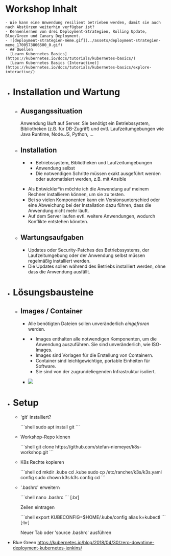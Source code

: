 # Workshop Inhalt
	- Wie kann eine Anwendung resilient betrieben werden, damit sie auch nach Abstürzen weiterhin verfügbar ist?
	- Kennenlernen von drei Deployment-Strategien, Rolling Update, Blue/Green und Canary Deployment.
	- ![deployment-strategien-meme.gif](../assets/deployment-strategien-meme_1700573806500_0.gif)
	- ## Quellen
	  [Learn Kubernetes Basics](https://kubernetes.io/docs/tutorials/kubernetes-basics/)
	  [Learn Kubernetes Basics (Interactive)](https://kubernetes.io/docs/tutorials/kubernetes-basics/explore-interactive/)
- # Installation und Wartung
	- ## Ausgangssituation
	  Anwendung läuft auf Server. Sie benötigt ein Betriebssystem, Bibliotheken (z.B. für DB-Zugriff)
	  und evtl. Laufzeitumgebungen wie Java Runtime, Node.JS, Python, ...
	- ## Installation
		- <p style="text-align: left"><ul><li>Betriebssystem, Bibliotheken und Laufzeitumgebungen</li>
		  <li>Anwendung selbst</li>
		  <li>Die notwendigen Schritte müssen exakt ausgeführt werden oder automatisiert werden, z.B. mit Ansible</li>
		  </ul></p>
		- Als Entwickler*in möchte ich die Anwendung auf meinem Rechner installieren können, um sie zu testen.
		- Bei so vielen Komponenten kann ein Versionsunterschied oder eine Abweichung bei der Installation dazu führen, dass die Anwendung nicht mehr läuft.
		- Auf dem Server laufen evtl. weitere Anwendungen, wodurch Konflikte entstehen könnten.
	- ## Wartungsaufgaben
		- Updates oder Security-Patches des Betriebssystems, der Laufzeitumgebung oder der Anwendung selbst müssen regelmäßig installiert werden.
		- Die Updates sollen während des Betriebs installiert werden, ohne dass die Anwendung ausfällt.
- # Lösungsbausteine
	- ## Images / Container
		- Alle benötigten Dateien sollen unveränderlich *eingefroren* werden.
		- <p style="text-align: left"><ul><li>Images enthalten alle notwendigen Komponenten, um die Anwendung auszuführen. Sie sind unveränderlich, wie ISO-Images.</li>
		  <li>Images sind Vorlagen für die Erstellung von Containern.</li>
		  <li>Container sind leichtgewichtige, portable Einheiten für Software.</li>
		  <li>Sie sind von der zugrundeliegenden Infrastruktur isoliert.</li></ul></p>
		- ![](https://nesi.github.io/nzrse-containers/fig/container_vs_vm.png)
- # Setup
	- <p style="text-align: left">'git' installiert?</p>
	  ```shell
	  sudo apt install git
	  ```
	- <p style="text-align: left">Workshop-Repo klonen</p>
	  ```shell
	  git clone https://github.com/stefan-niemeyer/k8s-workshop.git
	  ```
	- <p style="text-align: left">K8s Rechte kopieren</p>
	  ```shell
	  cd
	  mkdir .kube
	  cd .kube
	  sudo cp /etc/rancher/k3s/k3s.yaml config
	  sudo chown k3s:k3s config
	  cd
	  ```
	- <p style="text-align: left">'.bashrc' erweitern</p>
	  ```shell
	  nano .bashrc
	  ```
	  [:br]
	  <p style="text-align: left">Zeilen eintragen</p>
	  ```shell
	  export KUBECONFIG=$HOME/.kube/config
	  alias k=kubectl
	  ```
	  [:br]
	  <p style="text-align: left">Neuer Tab oder 'source .bashrc' ausführen</p>
- Blue Green https://kubernetes.io/blog/2018/04/30/zero-downtime-deployment-kubernetes-jenkins/
